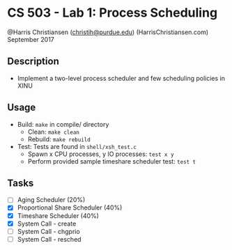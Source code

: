 # CS 503 - Lab 1: Process Scheduling  

@Harris Christiansen (christih@purdue.edu) (HarrisChristiansen.com)  
September 2017  

## Description
- Implement a two-level process scheduler and few scheduling policies in XINU

## Usage
- Build: `make` in compile/ directory
	- Clean: `make clean`
	- Rebuild: `make rebuild`
- Test: Tests are found in `shell/xsh_test.c`
	- Spawn x CPU processes, y IO processes: `test x y`
	- Perform provided sample timeshare scheduler test: `test t`

## Tasks
- [ ] Aging Scheduler (20%)
- [X] Proportional Share Scheduler (40%)
- [X] Timeshare Scheduler (40%)
- [X] System Call - create
- [ ] System Call - chgprio
- [ ] System Call - resched

